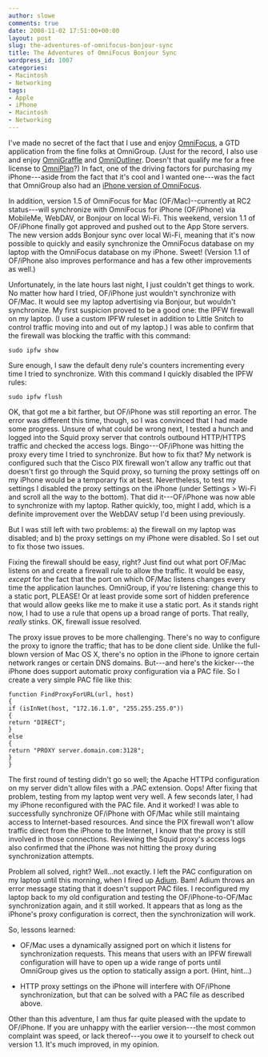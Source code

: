 ```yaml
---
author: slowe
comments: true
date: 2008-11-02 17:51:00+00:00
layout: post
slug: the-adventures-of-omnifocus-bonjour-sync
title: The Adventures of OmniFocus Bonjour Sync
wordpress_id: 1007
categories:
- Macintosh
- Networking
tags:
- Apple
- iPhone
- Macintosh
- Networking
---
```


I've made no secret of the fact that I use and enjoy [OmniFocus](http://www.omnigroup.com/applications/omnifocus/), a GTD application from the fine folks at OmniGroup. (Just for the record, I also use and enjoy [OmniGraffle](http://www.omnigroup.com/applications/omnigraffle/) and [OmniOutliner](http://www.omnigroup.com/applications/omnioutliner/). Doesn't that qualify me for a free license to [OmniPlan](http://www.omnigroup.com/applications/omniplan/)?) In fact, one of the driving factors for purchasing my iPhone---aside from the fact that it's cool and I wanted one---was the fact that OmniGroup also had an [iPhone version of OmniFocus](http://www.omnigroup.com/applications/omnifocus/iphone/).

In addition, version 1.5 of OmniFocus for Mac (OF/Mac)--currently at RC2 status---will synchronize with OmniFocus for iPhone (OF/iPhone) via MobileMe, WebDAV, or Bonjour on local Wi-Fi. This weekend, version 1.1 of OF/iPhone finally got approved and pushed out to the App Store servers. The new version adds Bonjour sync over local Wi-Fi, meaning that it's now possible to quickly and easily synchronize the OmniFocus database on my laptop with the OmniFocus database on my iPhone. Sweet! (Version 1.1 of OF/iPhone also improves performance and has a few other improvements as well.)

Unfortunately, in the late hours last night, I just couldn't get things to work. No matter how hard I tried, OF/iPhone just wouldn't synchronize with OF/Mac. It would see my laptop advertising via Bonjour, but wouldn't synchronize. My first suspicion proved to be a good one: the IPFW firewall on my laptop. (I use a custom IPFW ruleset in addition to Little Snitch to control traffic moving into and out of my laptop.) I was able to confirm that the firewall was blocking the traffic with this command:

	sudo ipfw show

Sure enough, I saw the default deny rule's counters incrementing every time I tried to synchronize. With this command I quickly disabled the IPFW rules:

	sudo ipfw flush

OK, that got me a bit farther, but OF/iPhone was still reporting an error. The error was different this time, though, so I was convinced that I had made some progress. Unsure of what could be wrong next, I tested a hunch and logged into the Squid proxy server that controls outbound HTTP/HTTPS traffic and checked the access logs. Bingo---OF/iPhone was hitting the proxy every time I tried to synchronize. But how to fix that? My network is configured such that the Cisco PIX firewall won't allow any traffic out that doesn't first go through the Squid proxy, so turning the proxy settings off on my iPhone would be a temporary fix at best. Nevertheless, to test my settings I disabled the proxy settings on the iPhone (under Settings > Wi-Fi and scroll all the way to the bottom). That did it---OF/iPhone was now able to synchronize with my laptop. Rather quickly, too, might I add, which is a definite improvement over the WebDAV setup I'd been using previously.

But I was still left with two problems: a) the firewall on my laptop was disabled; and b) the proxy settings on my iPhone were disabled. So I set out to fix those two issues.

Fixing the firewall should be easy, right? Just find out what port OF/Mac listens on and create a firewall rule to allow the traffic. It would be easy, _except_ for the fact that the port on which OF/Mac listens changes every time the application launches. OmniGroup, if you're listening: change this to a static port, PLEASE! Or at least provide some sort of hidden preference that would allow geeks like me to make it use a static port. As it stands right now, I had to use a rule that opens up a broad range of ports. That really, _really_ stinks. OK, firewall issue resolved.

The proxy issue proves to be more challenging. There's no way to configure the proxy to ignore the traffic; that has to be done client side. Unlike the full-blown version of Mac OS X, there's no option in the iPhone to ignore certain network ranges or certain DNS domains. But---and here's the kicker---the iPhone does support automatic proxy configuration via a PAC file. So I create a very simple PAC file like this:

	function FindProxyForURL(url, host)  
	{  
	if (isInNet(host, "172.16.1.0", "255.255.255.0"))  
	{  
	return "DIRECT";  
	}  
	else  
	{  
	return "PROXY server.domain.com:3128";  
	}  
	}

The first round of testing didn't go so well; the Apache HTTPd configuration on my server didn't allow files with a .PAC extension. Oops! After fixing that problem, testing from my laptop went very well. A few seconds later, I had my iPhone reconfigured with the PAC file. And it worked! I was able to successfully synchronize OF/iPhone with OF/Mac while still maintaing access to Internet-based resources. And since the PIX firewall won't allow traffic direct from the iPhone to the Internet, I know that the proxy is still involved in those connections. Reviewing the Squid proxy's access logs also confirmed that the iPhone was not hitting the proxy during synchronization attempts.

Problem all solved, right? Well...not exactly. I left the PAC configuration on my laptop until this morning, when I fired up [Adium](http://www.adiumx.com/). Bam! Adium throws an error message stating that it doesn't support PAC files. I reconfigured my laptop back to my old configuration and testing the OF/iPhone-to-OF/Mac synchronization again, and it still worked. It appears that as long as the iPhone's proxy configuration is correct, then the synchronization will work.

So, lessons learned:

* OF/Mac uses a dynamically assigned port on which it listens for synchronization requests. This means that users with an IPFW firewall configuration will have to open up a wide range of ports until OmniGroup gives us the option to statically assign a port. (Hint, hint...)

* HTTP proxy settings on the iPhone will interfere with OF/iPhone synchronization, but that can be solved with a PAC file as described above.

Other than this adventure, I am thus far quite pleased with the update to OF/iPhone. If you are unhappy with the earlier version---the most common complaint was speed, or lack thereof---you owe it to yourself to check out version 1.1. It's much improved, in my opinion.
